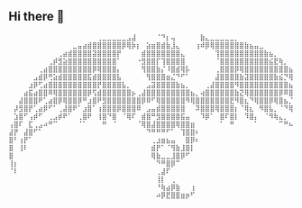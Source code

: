 ## Hi there 👋

<!--
**NotAnSJWMember/notansjwmember** is a ✨ _special_ ✨ repository because its `README.md` (this file) appears on your GitHub profile.

Here are some ideas to get you started:

- 🔭 I’m currently working on ...
- 🌱 I’m currently learning ...
- 👯 I’m looking to collaborate on ...
- 🤔 I’m looking for help with ...
- 💬 Ask me about ...
- 📫 How to reach me: ...
- 😄 Pronouns: ...
- ⚡ Fun fact: ...
-->

```
⠀⠀⠀⠀⠀⠀⠀⠀⠀⠀⠀⠀⠀⠀⠀⠀⠀⠀⢀⣀⣀⣀⣀⣀⣠⣼⠀⠀⠀⠀⠈⠙⡆⢤⠀⠀⠀⠀⠀⣷⣄⣀⣀⣀⣀⣀⡀⠀⠀⠀⠀⠀⠀⠀⠀⠀⠀⠀⠀⠀⠀⠀⠀⠀⠀
⠀⠀⠀⠀⠀⠀⠀⠀⠀⠀⠀⠀⠀⣀⣤⣴⣾⣿⣿⣿⣿⣿⣿⡿⢿⡷⡆⠀⣵⣶⣿⣾⣷⣸⣄⠀⠀⠀⢰⠾⡿⢿⣿⣿⣿⣿⣿⣿⣷⣦⣤⣀⠀⠀⠀⠀⠀⠀⠀⠀⠀⠀⠀⠀⠀
⠀⠀⠀⠀⠀⠀⠀⠀⠀⠀⢀⣴⣾⣿⣿⣿⣿⣽⣿⣿⣿⣿⡟⠀⠀⠀⠀⣾⣿⣿⣿⣿⣿⣿⣿⣄⠀⠀⠀⠀⠀⠀⢹⣿⣿⣿⣿⣿⣿⣿⣿⣿⣷⣦⡀⠀⠀⠀⠀⠀⠀⠀⠀⠀⠀
⠀⠀⠀⠀⠀⠀⠀⠀⢀⡾⣻⣵⣿⣿⣿⣿⣿⣿⣿⣿⣿⣿⠁⠀⠀⠀⠐⣻⣿⣿⡏⢹⣿⣿⣿⣿⠀⠀⠀⠀⠀⠀⠈⣿⣿⣿⣿⣿⣿⣿⣿⣿⣿⣮⣟⢷⡀⠀⠀⠀⠀⠀⠀⠀⠀
⠀⠀⠀⠀⠀⠀⢀⣴⣿⣿⣿⣿⣿⣿⣿⣿⣿⡿⢿⣿⣿⣿⡄⠀⠀⠀⠀⢻⣿⣿⣷⡌⠸⣿⣾⢿⡧⠀⠀⠀⠀⠀⢀⣿⣿⣿⡿⢿⣿⣿⣿⣿⣿⣿⣿⣿⣿⣦⡀⠀⠀⠀⠀⠀⠀
⠀⠀⠀⠀⠀⣠⣾⡿⢛⣵⣾⣿⣿⣿⣿⣿⣯⣾⣿⣿⣿⣿⣧⠀⠀⠀⠀⠀⢻⣿⣿⣿⣶⣌⠙⠋⠁⠀⠀⠀⠀⠀⣼⣿⣿⣿⣿⣷⣽⣿⣿⣿⣿⣿⣷⣮⡙⢿⣿⣆⠀⠀⠀⠀⠀
⠀⠀⠀⠀⣰⡿⢋⣴⣿⣿⣿⣿⣿⣿⣿⣿⣿⣿⡟⣿⣿⣿⣿⣧⡀⠀⠀⠀⣠⣽⣿⣿⣿⣿⣷⣦⡀⠀⠀⠀⢀⣼⣿⣿⣿⣿⠻⣿⣿⣿⣿⣿⣿⣿⣿⣿⣿⣦⣝⢿⣇⠀⠀⠀⠀
⠀⠀⠀⣴⣯⣴⣿⣿⠿⢿⣿⣿⣿⣿⣿⣿⡿⢫⣾⣿⣿⣿⣿⣿⣿⡦⢀⣼⣿⣿⣿⣿⣿⣿⣿⣿⣿⣦⡀⢴⣿⣿⣿⣿⣿⣿⣷⣝⢿⣿⣿⣿⣿⣿⣿⡿⠿⣿⣿⣧⣽⣦⠀⠀⠀
⠀⠀⣼⣿⣿⣿⠟⢁⣴⣿⡿⢿⣿⣿⡿⠛⣰⣿⠟⣻⣿⣿⣿⣿⣿⣿⣿⡿⠿⠋⢿⣿⣿⣿⣿⣿⠻⢿⣿⣿⣿⣿⣿⣿⣿⣟⠻⣿⣆⠙⢿⣿⣿⡿⢿⣿⣦⡈⠻⣿⣿⣿⣧⠀⠀
⠀⡼⣻⣿⡟⢁⣴⡿⠋⠁⢀⣼⣿⠟⠁⣰⣿⠁⢰⣿⣿⣿⡿⣿⣿⣿⠿⠀⣠⣤⣾⣿⣿⣿⣿⣿⠀⠀⠽⣿⣿⣿⢿⣿⣿⣿⡆⠈⢿⣆⠀⠻⣿⣧⡀⠈⠙⢿⣦⡈⠻⣿⣟⢧⠀
⠀⣱⣿⠋⢠⡾⠋⠀⢀⣠⡾⠟⠁⠀⢀⣿⠟⠀⢸⣿⠙⣿⠀⠈⢿⠏⠀⣾⣿⠛⣻⣿⣿⣿⣿⣯⣤⠀⠀⠹⡿⠁⠀⣿⠏⣿⡇⠀⠹⣿⡄⠀⠈⠻⢷⣄⡀⠀⠙⢷⣄⠙⣿⣎⠂
⢠⣿⠏⠀⣏⢀⣠⠴⠛⠉⠀⠀⠀⠀⠈⠁⠀⠀⠀⠛⠀⠈⠀⠀⠀⠀⠈⢿⣿⣼⣿⣿⣿⣿⢿⣿⣿⣶⠀⠀⠀⠀⠀⠁⠀⠛⠀⠀⠀⠀⠁⠀⠀⠀⠀⠉⠛⠦⣄⣀⣹⠀⠹⣿⡄
⣼⡟⠀⣼⣿⠋⠁⠀⠀⠀⠀⠀⠀⠀⠀⠀⠀⠀⠀⠀⠀⠀⠀⠀⠀⠀⠀⠀⠙⠛⠛⠛⠋⠁⠀⢹⣿⣿⠆⠀⠀⠀⠀⠀⠀⠀⠀⠀⠀⠀⠀⠀⠀⠀⠀⠀⠀⠀⠈⠙⢿⣧⠀⢻⣷
⣿⠃⢰⡟⠁⠀⠀⠀⠀⠀⠀⠀⠀⠀⠀⠀⠀⠀⠀⠀⠀⠀⠀⠀⠀⠀⠀⠀⠀⢀⣰⣶⣦⣤⠀⠀⣿⡿⠆⠀⠀⠀⠀⠀⠀⠀⠀⠀⠀⠀⠀⠀⠀⠀⠀⠀⠀⠀⠀⠀⠈⢻⡆⠘⣿
⣿⠀⢸⠇⠀⠀⠀⠀⠀⠀⠀⠀⠀⠀⠀⠀⠀⠀⠀⠀⠀⠀⠀⠀⠀⠀⠀⠀⠀⣾⡟⠁⠈⢻⣷⣸⣿⡇⠀⠀⠀⠀⠀⠀⠀⠀⠀⠀⠀⠀⠀⠀⠀⠀⠀⠀⠀⠀⠀⠀⠀⠘⣧⠀⣿
⣿⠀⠀⠀⠀⠀⠀⠀⠀⠀⠀⠀⠀⠀⠀⠀⠀⠀⠀⠀⠀⠀⠀⠀⠀⠀⠀⠀⠀⢿⣷⣀⣀⣸⣿⡿⠋⠀⠀⠀⠀⠀⠀⠀⠀⠀⠀⠀⠀⠀⠀⠀⠀⠀⠀⠀⠀⠀⠀⠀⠀⠀⠈⠀⣿
⢸⡆⠀⠀⠀⠀⠀⠀⠀⠀⠀⠀⠀⠀⠀⠀⠀⠀⠀⠀⠀⠀⠀⠀⠀⠀⠀⠀⠀⠀⠙⠛⣿⡿⠉⠀⠀⠀⠀⠀⠀⠀⠀⠀⠀⠀⠀⠀⠀⠀⠀⠀⠀⠀⠀⠀⠀⠀⠀⠀⠀⠀⠀⢰⡇
⠈⠇⠀⠀⠀⠀⠀⠀⠀⠀⠀⠀⠀⠀⠀⠀⠀⠀⠀⠀⠀⠀⠀⠀⠀⠀⠀⠀⠀⠀⢀⣼⠏⠀⠀⠀⠀⠀⠀⠀⠀⠀⠀⠀⠀⠀⠀⠀⠀⠀⠀⠀⠀⠀⠀⠀⠀⠀⠀⠀⠀⠀⠀⠸⠁
⠀⠀⠀⠀⠀⠀⠀⠀⠀⠀⠀⠀⠀⠀⠀⠀⠀⠀⠀⠀⠀⠀⠀⠀⠀⠀⠀⠀⠀⠀⢸⡇⠀⢀⠀⠀⠀⠀⠀⠀⠀⠀⠀⠀⠀⠀⠀⠀⠀⠀⠀⠀⠀⠀⠀⠀⠀⠀⠀⠀⠀⠀⠀⠀⠀
⠀⠀⠀⠀⠀⠀⠀⠀⠀⠀⠀⠀⠀⠀⠀⠀⠀⠀⠀⠀⠀⠀⠀⠀⠀⠀⠀⠀⠀⠀⠘⢷⣴⡿⣷⠀⠀⢰⠀⠀⠀⠀⠀⠀⠀⠀⠀⠀⠀⠀⠀⠀⠀⠀⠀⠀⠀⠀⠀⠀⠀⠀⠀⠀⠀
⠀⠀⠀⠀⠀⠀⠀⠀⠀⠀⠀⠀⠀⠀⠀⠀⠀⠀⠀⠀⠀⠀⠀⠀⠀⠀⠀⠀⠀⠀⠴⡿⣟⣿⣿⣶⡶⠋⠀⠀⠀⠀⠀⠀⠀⠀⠀⠀⠀⠀⠀⠀⠀⠀⠀⠀⠀⠀⠀⠀⠀⠀⠀⠀⠀

```
